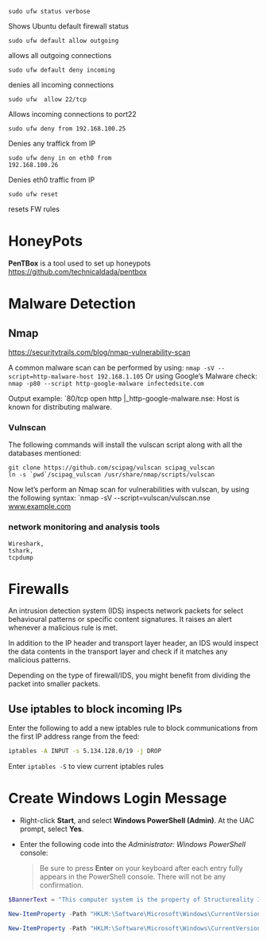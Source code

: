 ```shell-session
sudo ufw status verbose
```
Shows Ubuntu default firewall status
```shell-session
sudo ufw default allow outgoing
```
allows all outgoing connections
```shell-session
sudo ufw default deny incoming
```
denies all incoming connections
```shell-session
sudo ufw  allow 22/tcp
```
Allows incoming connections to port22
```shell-session
sudo ufw deny from 192.168.100.25
```
Denies any traffick from IP
```
sudo ufw deny in on eth0 from
192.168.100.26
```
Denies eth0 traffic from IP
```shell-session
sudo ufw reset
```
resets FW rules

# HoneyPots

**PenTBox** is a tool used to set up honeypots
https://github.com/technicaldada/pentbox

# Malware Detection

## Nmap

https://securitytrails.com/blog/nmap-vulnerability-scan

A common malware scan can be performed by using:
`nmap -sV --script=http-malware-host 192.168.1.105`
Or using Google’s Malware check:
`nmap -p80 --script http-google-malware infectedsite.com`

Output example:
`80/tcp open  http |_http-google-malware.nse: Host is known for distributing malware.

### Vulnscan 
The following commands will install the vulscan script along with all the databases mentioned:
```
git clone https://github.com/scipag/vulscan scipag_vulscan
ln -s `pwd`/scipag_vulscan /usr/share/nmap/scripts/vulscan
```
Now let’s perform an Nmap scan for vulnerabilities with vulscan, by using the following syntax:
`nmap -sV --script=vulscan/vulscan.nse www.example.com

### network monitoring and analysis tools
```
Wireshark, 
tshark, 
tcpdump
```



# Firewalls

An intrusion detection system (IDS) inspects network packets for select behavioural patterns or specific content signatures. It raises an alert whenever a malicious rule is met. 

In addition to the IP header and transport layer header, an IDS would inspect the data contents in the transport layer and check if it matches any malicious patterns. 

Depending on the type of firewall/IDS, you might benefit from dividing the packet into smaller packets.

## Use iptables to block incoming IPs

 Enter the following to add a new iptables rule to block communications from the first IP address range from the feed:
```bash
iptables -A INPUT -s 5.134.128.0/19 -j DROP
```

Enter `iptables -S` to view current iptables rules
# Create Windows Login Message

- Right-click **Start**, and select **Windows PowerShell (Admin)**. At the UAC prompt, select **Yes**.
    
-  Enter the following code into the _Administrator: Windows PowerShell_ console:
    
    > Be sure to press **Enter** on your keyboard after each entry fully appears in the PowerShell console. There will not be any confirmation.

``` powershell
$BannerText = "This computer system is the property of Structureality Inc. It is for authorized use only. By using this system, all users acknowledge notice of and agree to comply with the Acceptable Use Policy (AUP). Unauthorized or improper use of this system may result in administrative disciplinary action, civil charges/criminal penalties, and/or other sanctions set forth in the AUP. By continuing to use this system, you indicate your awareness of and consent to these terms and conditions. If you are physically located in the European Union, you may have additional rights per the GDPR. Visit the website gdpr-info.eu for more information."
```

``` powershell 
New-ItemProperty -Path "HKLM:\Software\Microsoft\Windows\CurrentVersion\Policies\System" -Name "legalnoticecaption" -Value "Authorized Use Only" -PropertyType "String" -Force | Out-Null
```

``` powershell    
New-ItemProperty -Path "HKLM:\Software\Microsoft\Windows\CurrentVersion\Policies\System" -Name "legalnoticetext" -Value $BannerText -PropertyType "String" -Force | Out-Null
```

